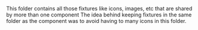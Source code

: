 This folder contains all those fixtures like icons, images, etc that are shared by more than one component
The idea behind keeping fixtures in the same folder as the component was to avoid having to many icons in 
this folder.
